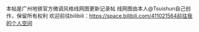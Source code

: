 本帖是广州地铁官方微调风格线网图更新记录帖
线网图由本人@Tsuishun自己创作，保留所有权利
欢迎前往bilibili：https://space.bilibili.com/411021564前往我的个人空间
